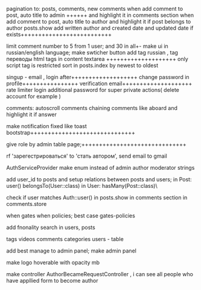 pagination to: posts, comments, new comments
when add comment to post, auto title to admin ++++++ and highlight it in comments section
when add comment to post, auto title to author and highlight it if post belongs to author
posts.show  add written author and created date and updated date if exists++++++++++++++++++++++++++

limit comment number to 5 from 1 user; and 30 in all+-
make ui in russian/english language; make swticher button
add tag russian , tag переводы
html tags in content textarea ++++++++++++++++++++ only script tag is restricted 
sort in posts.index by newest to oldest

singup - email , login after+++++++++++++++++++
change password in profile++++++++++++++++
verification email++++++++++++++++++++
rate limiter login
additional password for super private actions( delete account for example )

comments:
autoscroll comments
chaining comments like aboard and highlight it if answer


make notification fixed like toast bootstrap++++++++++++++++++++++++++++++

give role by admin table page;++++++++++++++++++++++++++++++

rf 'зарегестрироваться' to 'стать автором', send email to gmail 

AuthServiceProvider make enum instead of admin author moderator strings

add user_id to posts and setup relations between posts and users; in Post: user() belongsTo(User::class) in User: hasMany(Post::class)\


check if user matches Auth::user() in posts.show in comments section in comments.store

when gates when policies; best case gates-policies

add fnonality search in users, posts

tags videos comments categories users - table

add best manage to admin panel; make admin panel

make logo hoverable with  opacity mb

make controller AuthorBecameRequestController , i can see all people who have appllied form to become author